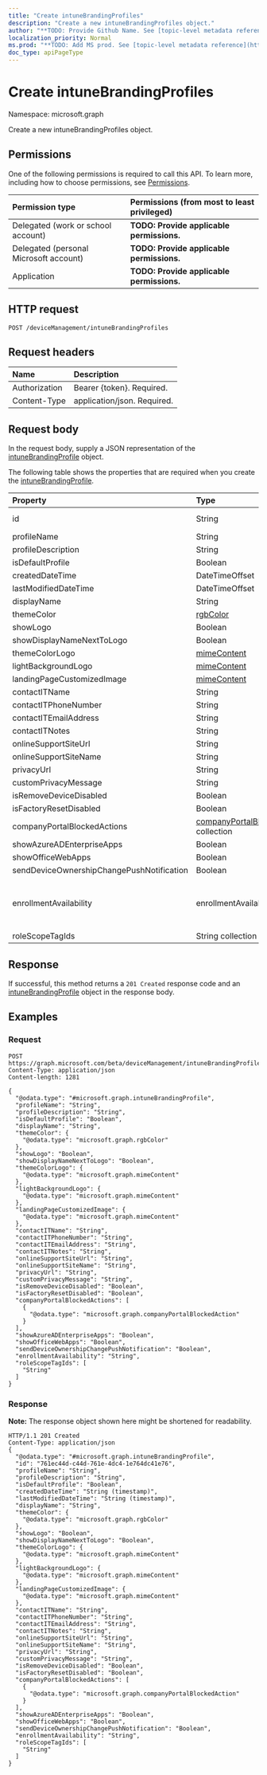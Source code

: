 ```yaml
---
title: "Create intuneBrandingProfiles"
description: "Create a new intuneBrandingProfiles object."
author: "**TODO: Provide Github Name. See [topic-level metadata reference](https://msgo.azurewebsites.net/add/document/guidelines/metadata.html#topic-level-metadata)**"
localization_priority: Normal
ms.prod: "**TODO: Add MS prod. See [topic-level metadata reference](https://msgo.azurewebsites.net/add/document/guidelines/metadata.html#topic-level-metadata)**"
doc_type: apiPageType
---
```


# Create intuneBrandingProfiles

Namespace: microsoft.graph

Create a new intuneBrandingProfiles object.

## Permissions
One of the following permissions is required to call this API. To learn more, including how to choose permissions, see [Permissions](/concepts/permissions-reference.md).

|Permission type|Permissions (from most to least privileged)|
|:---|:---|
|Delegated (work or school account)|**TODO: Provide applicable permissions.**|
|Delegated (personal Microsoft account)|**TODO: Provide applicable permissions.**|
|Application|**TODO: Provide applicable permissions.**|

## HTTP request

<!-- {
  "blockType": "ignored"
}
-->
``` http
POST /deviceManagement/intuneBrandingProfiles
```

## Request headers
|Name|Description|
|:---|:---|
|Authorization|Bearer {token}. Required.|
|Content-Type|application/json. Required.|

## Request body
In the request body, supply a JSON representation of the [intuneBrandingProfile](../resources/intunebrandingprofile.md) object.

The following table shows the properties that are required when you create the [intuneBrandingProfile](../resources/intunebrandingprofile.md).

|Property|Type|Description|
|:---|:---|:---|
|id|String|**TODO: Add Description** Inherited from [entity](../resources/entity.md)|
|profileName|String|**TODO: Add Description**|
|profileDescription|String|**TODO: Add Description**|
|isDefaultProfile|Boolean|**TODO: Add Description**|
|createdDateTime|DateTimeOffset|**TODO: Add Description**|
|lastModifiedDateTime|DateTimeOffset|**TODO: Add Description**|
|displayName|String|**TODO: Add Description**|
|themeColor|[rgbColor](../resources/rgbcolor.md)|**TODO: Add Description**|
|showLogo|Boolean|**TODO: Add Description**|
|showDisplayNameNextToLogo|Boolean|**TODO: Add Description**|
|themeColorLogo|[mimeContent](../resources/mimecontent.md)|**TODO: Add Description**|
|lightBackgroundLogo|[mimeContent](../resources/mimecontent.md)|**TODO: Add Description**|
|landingPageCustomizedImage|[mimeContent](../resources/mimecontent.md)|**TODO: Add Description**|
|contactITName|String|**TODO: Add Description**|
|contactITPhoneNumber|String|**TODO: Add Description**|
|contactITEmailAddress|String|**TODO: Add Description**|
|contactITNotes|String|**TODO: Add Description**|
|onlineSupportSiteUrl|String|**TODO: Add Description**|
|onlineSupportSiteName|String|**TODO: Add Description**|
|privacyUrl|String|**TODO: Add Description**|
|customPrivacyMessage|String|**TODO: Add Description**|
|isRemoveDeviceDisabled|Boolean|**TODO: Add Description**|
|isFactoryResetDisabled|Boolean|**TODO: Add Description**|
|companyPortalBlockedActions|[companyPortalBlockedAction](../resources/companyportalblockedaction.md) collection|**TODO: Add Description**|
|showAzureADEnterpriseApps|Boolean|**TODO: Add Description**|
|showOfficeWebApps|Boolean|**TODO: Add Description**|
|sendDeviceOwnershipChangePushNotification|Boolean|**TODO: Add Description**|
|enrollmentAvailability|enrollmentAvailabilityOptions|**TODO: Add Description**. Possible values are: `availableWithPrompts`, `availableWithoutPrompts`, `unavailable`.|
|roleScopeTagIds|String collection|**TODO: Add Description**|



## Response

If successful, this method returns a `201 Created` response code and an [intuneBrandingProfile](../resources/intunebrandingprofile.md) object in the response body.

## Examples

### Request
<!-- {
  "blockType": "request",
  "name": "create_intunebrandingprofile_from_"
}
-->
``` http
POST https://graph.microsoft.com/beta/deviceManagement/intuneBrandingProfiles
Content-Type: application/json
Content-length: 1281

{
  "@odata.type": "#microsoft.graph.intuneBrandingProfile",
  "profileName": "String",
  "profileDescription": "String",
  "isDefaultProfile": "Boolean",
  "displayName": "String",
  "themeColor": {
    "@odata.type": "microsoft.graph.rgbColor"
  },
  "showLogo": "Boolean",
  "showDisplayNameNextToLogo": "Boolean",
  "themeColorLogo": {
    "@odata.type": "microsoft.graph.mimeContent"
  },
  "lightBackgroundLogo": {
    "@odata.type": "microsoft.graph.mimeContent"
  },
  "landingPageCustomizedImage": {
    "@odata.type": "microsoft.graph.mimeContent"
  },
  "contactITName": "String",
  "contactITPhoneNumber": "String",
  "contactITEmailAddress": "String",
  "contactITNotes": "String",
  "onlineSupportSiteUrl": "String",
  "onlineSupportSiteName": "String",
  "privacyUrl": "String",
  "customPrivacyMessage": "String",
  "isRemoveDeviceDisabled": "Boolean",
  "isFactoryResetDisabled": "Boolean",
  "companyPortalBlockedActions": [
    {
      "@odata.type": "microsoft.graph.companyPortalBlockedAction"
    }
  ],
  "showAzureADEnterpriseApps": "Boolean",
  "showOfficeWebApps": "Boolean",
  "sendDeviceOwnershipChangePushNotification": "Boolean",
  "enrollmentAvailability": "String",
  "roleScopeTagIds": [
    "String"
  ]
}
```

### Response
**Note:** The response object shown here might be shortened for readability.
<!-- {
  "blockType": "response",
  "truncated": true,
  "@odata.type": "microsoft.graph.intunebrandingprofile"
}
-->
``` http
HTTP/1.1 201 Created
Content-Type: application/json
{
  "@odata.type": "#microsoft.graph.intuneBrandingProfile",
  "id": "761ec44d-c44d-761e-4dc4-1e764dc41e76",
  "profileName": "String",
  "profileDescription": "String",
  "isDefaultProfile": "Boolean",
  "createdDateTime": "String (timestamp)",
  "lastModifiedDateTime": "String (timestamp)",
  "displayName": "String",
  "themeColor": {
    "@odata.type": "microsoft.graph.rgbColor"
  },
  "showLogo": "Boolean",
  "showDisplayNameNextToLogo": "Boolean",
  "themeColorLogo": {
    "@odata.type": "microsoft.graph.mimeContent"
  },
  "lightBackgroundLogo": {
    "@odata.type": "microsoft.graph.mimeContent"
  },
  "landingPageCustomizedImage": {
    "@odata.type": "microsoft.graph.mimeContent"
  },
  "contactITName": "String",
  "contactITPhoneNumber": "String",
  "contactITEmailAddress": "String",
  "contactITNotes": "String",
  "onlineSupportSiteUrl": "String",
  "onlineSupportSiteName": "String",
  "privacyUrl": "String",
  "customPrivacyMessage": "String",
  "isRemoveDeviceDisabled": "Boolean",
  "isFactoryResetDisabled": "Boolean",
  "companyPortalBlockedActions": [
    {
      "@odata.type": "microsoft.graph.companyPortalBlockedAction"
    }
  ],
  "showAzureADEnterpriseApps": "Boolean",
  "showOfficeWebApps": "Boolean",
  "sendDeviceOwnershipChangePushNotification": "Boolean",
  "enrollmentAvailability": "String",
  "roleScopeTagIds": [
    "String"
  ]
}
```

